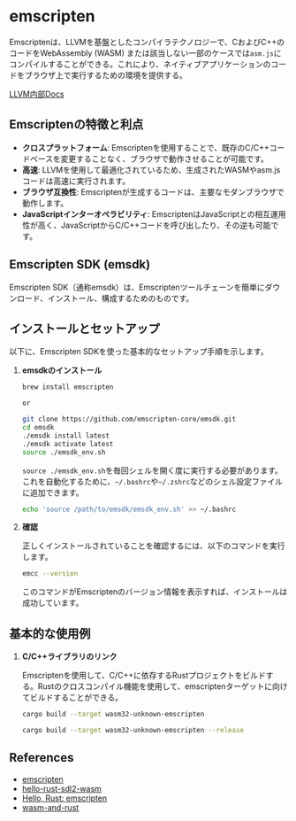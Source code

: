 # emscripten

Emscriptenは、LLVMを基盤としたコンパイラテクノロジーで、CおよびC++のコードをWebAssembly (WASM) または該当しない一部のケースでは`asm.js`にコンパイルすることができる。これにより、ネイティブアプリケーションのコードをブラウザ上で実行するための環境を提供する。

[LLVM内部Docs](../compiler/llvm.md)

## Emscriptenの特徴と利点

- **クロスプラットフォーム**: Emscriptenを使用することで、既存のC/C++コードベースを変更することなく、ブラウザで動作させることが可能です。
- **高速**: LLVMを使用して最適化されているため、生成されたWASMやasm.jsコードは高速に実行されます。
- **ブラウザ互換性**: Emscriptenが生成するコードは、主要なモダンブラウザで動作します。
- **JavaScriptインターオペラビリティ**: EmscriptenはJavaScriptとの相互運用性が高く、JavaScriptからC/C++コードを呼び出したり、その逆も可能です。

## Emscripten SDK (emsdk)

Emscripten SDK（通称emsdk）は、Emscriptenツールチェーンを簡単にダウンロード、インストール、構成するためのものです。

## インストールとセットアップ

以下に、Emscripten SDKを使った基本的なセットアップ手順を示します。

1. **emsdkのインストール**

    ```sh
    brew install emscripten
    
    or

    git clone https://github.com/emscripten-core/emsdk.git
    cd emsdk
    ./emsdk install latest
    ./emsdk activate latest
    source ./emsdk_env.sh
    ```

    `source ./emsdk_env.sh`を毎回シェルを開く度に実行する必要があります。これを自動化するために、`~/.bashrc`や`~/.zshrc`などのシェル設定ファイルに追加できます。

    ```sh
    echo 'source /path/to/emsdk/emsdk_env.sh' >> ~/.bashrc
    ```

2. **確認**

    正しくインストールされていることを確認するには、以下のコマンドを実行します。

    ```sh
    emcc --version
    ```

    このコマンドがEmscriptenのバージョン情報を表示すれば、インストールは成功しています。

## 基本的な使用例

1. **C/C++ライブラリのリンク**

    Emscriptenを使用して、C/C++に依存するRustプロジェクトをビルドする。Rustのクロスコンパイル機能を使用して、emscriptenターゲットに向けてビルドすることができる。

    ```sh
    cargo build --target wasm32-unknown-emscripten

    cargo build --target wasm32-unknown-emscripten --release
    ```

## References

- [emscripten](https://emscripten.org/)
- [hello-rust-sdl2-wasm](https://github.com/awwsmm/hello-rust-sdl2-wasm)
- [Hello, Rust: emscripten](https://www.hellorust.com/setup/emscripten/)
- [wasm-and-rust](https://github.com/raphamorim/wasm-and-rust)
